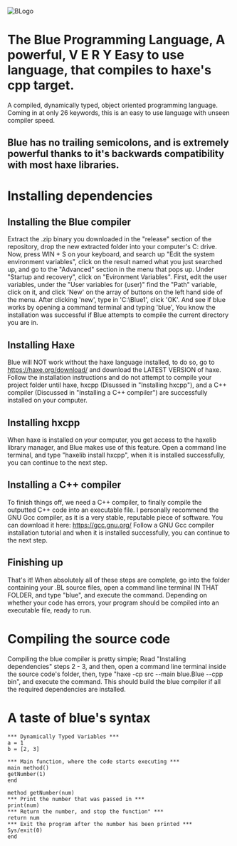 ![BLogo](https://user-images.githubusercontent.com/90519370/172873820-f01d13f3-6bd1-4d24-b79b-1c548f024ae9.png)

# The Blue Programming Language, A powerful, V E R Y Easy to use language, that compiles to haxe's cpp target.
A compiled, dynamically typed, object oriented programming language. 
Coming in at only 26 keywords, this is an easy to use language with unseen compiler speed.

## Blue has no trailing semicolons, and is extremely powerful thanks to it's backwards compatibility with most haxe libraries.

# Installing dependencies

## Installing the Blue compiler
Extract the .zip binary you downloaded in the "release" section of the repository, drop the new extracted folder into your computer's C: drive.
Now, press WIN + S on your keyboard, and search up "Edit the system environment variables", click on the result named what you just searched up,
and go to the "Advanced" section in the menu that pops up. Under "Startup and recovery", click on "Evironment Variables". First, edit the user variables,
under the "User variables for (user)" find the "Path" variable, click on it, and click 'New' on the array of buttons on the left hand side of the menu.
After clicking 'new', type in 'C:\Blue1', click 'OK'. And see if blue works by opening a command terminal and typing 'blue', You know the installation was successful if Blue attempts to compile the current directory you are in.

## Installing Haxe
Blue will NOT work without the haxe language installed, to do so, go to https://haxe.org/download/ and download the LATEST VERSION of haxe.
Follow the installation instructions and do not attempt to compile your project folder until haxe, hxcpp (Disussed in "Installing hxcpp"), and a C++ compiler (Discussed in "Installing a C++ compiler") are successfully installed on your computer.

## Installing hxcpp
When haxe is installed on your computer, you get access to the haxelib library manager, and Blue makes use of this feature. Open a command line terminal, and type "haxelib install hxcpp", when it is installed successfully, you can continue to the next step.

## Installing a C++ compiler
To finish things off, we need a C++ compiler, to finally compile the outputted C++ code into an executable file.
I personally recommend the GNU Gcc compiler, as it is a very stable, reputable piece of software. You can download it here: https://gcc.gnu.org/ 
Follow a GNU Gcc compiler installation tutorial and when it is installed successfully, you can continue to the next step.

## Finishing up
That's it! When absolutely all of these steps are complete, go into the folder containing your .BL source files, open a command line terminal IN THAT FOLDER, and type "blue", and execute the command. Depending on whether your code has errors, your program should be compiled into an executable file, ready to run.

# Compiling the source code
Compiling the blue compiler is pretty simple; Read "Installing dependencies" steps 2 - 3, and then, open a command line terminal inside the source code's folder, then, type "haxe -cp src --main blue.Blue --cpp bin", and execute the command. This should build the blue compiler if all the required dependencies are installed.

# A taste of blue's syntax
```
*** Dynamically Typed Variables ***
a = 1
b = [2, 3]

*** Main function, where the code starts executing ***
main method()
getNumber(1)
end

method getNumber(num)
*** Print the number that was passed in ***
print(num)
*** Return the number, and stop the function" ***
return num
*** Exit the program after the number has been printed ***
Sys/exit(0)
end
```
